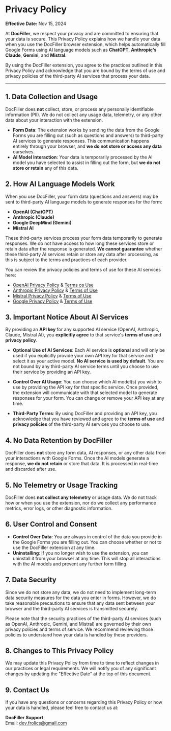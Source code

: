 # **Privacy Policy**

**Effective Date:** Nov 15, 2024

At **DocFiller**, we respect your privacy and are committed to ensuring that your data is secure. This Privacy Policy explains how we handle your data when you use the DocFiller browser extension, which helps automatically fill Google Forms using AI language models such as **ChatGPT**, **Anthropic's Claude**, **Gemini**, and **Mistral**.

By using the DocFiller extension, you agree to the practices outlined in this Privacy Policy and acknowledge that you are bound by the terms of use and privacy policies of the third-party AI services that process your data.

---

## 1. **Data Collection and Usage**

DocFiller does **not** collect, store, or process any personally identifiable information (PII). We do not collect any usage data, telemetry, or any other data about your interaction with the extension.

- **Form Data**: The extension works by sending the data from the Google Forms you are filling out (such as questions and answers) to third-party AI services to generate responses. This communication happens entirely through your browser, and **we do not store or access any data** ourselves.
- **AI Model Interaction**: Your data is temporarily processed by the AI model you have selected to assist in filling out the form, but **we do not store or retain** any of this data.

## 2. **How AI Language Models Work**

When you use DocFiller, your form data (questions and answers) may be sent to third-party AI language models to generate responses for the form:

- **OpenAI (ChatGPT)**
- **Anthropic (Claude)**
- **Google DeepMind (Gemini)**
- **Mistral AI**

These third-party services process your form data temporarily to generate responses. We do not have access to how long these services store or retain data after the response is generated. **We cannot guarantee** whether these third-party AI services retain or store any data after processing, as this is subject to the terms and practices of each provider.

You can review the privacy policies and terms of use for these AI services here:

- [OpenAI Privacy Policy](https://openai.com/privacy) & [Terms os Use](https://openai.com/policies/row-terms-of-use/)
- [Anthropic Privacy Policy](https://www.anthropic.com/legal/privacy) & [Terms of Use](https://www.anthropic.com/legal/commercial-terms)
- [Mistral Privacy Policy](<(https://mistral.ai/terms/#privacy-policy)>) & [Terms of Use](https://mistral.ai/terms/#terms-of-use)
- [Google Privacy Policy](https://policies.google.com/privacy) & [Terms of Use](https://policies.google.com/terms)

## 3. **Important Notice About AI Services**

By providing an **API key** for any supported AI service (OpenAI, Anthropic, Claude, Mistral AI), you **explicitly agree** to that service's **terms of use** and **privacy policy**.

- **Optional Use of AI Services**: Each AI service is **optional** and will only be used if you explicitly provide your own API key for that service and select it as your active model. **No AI service is used by default**. You are not bound by any third-party AI service terms until you choose to use their service by providing an API key.
- **Control Over AI Usage**: You can choose which AI model(s) you wish to use by providing the API key for that specific service. Once provided, the extension will communicate with that selected model to generate responses for your form. You can change or remove your API key at any time.

- **Third-Party Terms**: By using DocFiller and providing an API key, you acknowledge that you have reviewed and agree to the **terms of use** and **privacy policies** of the third-party AI services you choose to use.

## 4. **No Data Retention by DocFiller**

DocFiller does **not** store any form data, AI responses, or any other data from your interactions with Google Forms. Once the AI models generate a response, **we do not retain** or store that data. It is processed in real-time and discarded after use.

## 5. **No Telemetry or Usage Tracking**

DocFiller does **not collect any telemetry** or usage data. We do not track how or when you use the extension, nor do we collect any performance metrics, error logs, or other diagnostic information.

## 6. **User Control and Consent**

- **Control Over Data**: You are always in control of the data you provide in the Google Forms you are filling out. You can choose whether or not to use the DocFiller extension at any time.
- **Uninstalling**: If you no longer wish to use the extension, you can uninstall it from your browser at any time. This will stop all interactions with the AI models and prevent any further form filling.

## 7. **Data Security**

Since we do not store any data, we do not need to implement long-term data security measures for the data you enter in forms. However, we do take reasonable precautions to ensure that any data sent between your browser and the third-party AI services is transmitted securely.

Please note that the security practices of the third-party AI services (such as OpenAI, Anthropic, Gemini, and Mistral) are governed by their own privacy policies and terms of service. We recommend reviewing those policies to understand how your data is handled by these providers.

## 8. **Changes to This Privacy Policy**

We may update this Privacy Policy from time to time to reflect changes in our practices or legal requirements. We will notify you of any significant changes by updating the "Effective Date" at the top of this document.

## 9. **Contact Us**

If you have any questions or concerns regarding this Privacy Policy or how your data is handled, please feel free to contact us at:

**DocFiller Support**  
Email: <dev.frolics@gmail.com>
